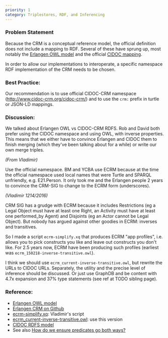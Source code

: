```yaml
---
priority: 1
category: Triplestores, RDF, and Inferencing
---
```

### Problem Statement

Because the CRM is a conceptual reference model, the official definition does not include a mapping to RDF.  Several of these have sprung up, most notably the [Erlangen OWL model](http://erlangen-crm.org) and the official [CIDOC mapping](http://www.cidoc-crm.org/rdfs/cidoc_crm_v6.2.1-draft-b-2015October.rdfs).

In order to allow our implementations to interoperate, a specific namespace RDF  implementation of the CRM needs to be chosen.

### Best Practice:

Our recommendation is to use official CIDOC-CRM namespace (<http://www.cidoc-crm.org/cidoc-crm/>) and to use the `crm:` prefix in turtle or JSON-LD mappings.

### Discussion:

We talked about Erlangen OWL vs CIDOC-CRM RDFS.  Rob and David both prefer using the CIDOC namespace and using OWL, with inverse properties.  This means that we either have to convince Erlangen and CIDOC them to finish merging (which they've been talking about for a while) or write our own merge triples.  

*(From Vladimir)*

Use the official namespace.  BM and YCBA use ECRM because at the time the official namespace used local names that were Turtle and SPARQL unfriendly, e.g. E21.Person.  It only took me and the Erlangen people 2 years to convince the CRM-SIG to change to the ECRM form (underscores).

*(Vladimir 1214/2016)*

CRM SIG has a grudge with ECRM because it includes Restrictions (eg a Legal Object must have at least one Right, an Activity must have at least one performed_by Agent) and Disjoints (eg an Actor cannot be Legal Object). But nobody has argued against other goodies in ECRM: inverses and transitives.

So I made a script `ecrm-simplify.xq` that produces ECRM "app profiles", i.e. allows you to pick constructs you like and leave out constructs you don't like. For 2.5 years now, ECRM have been producing such profiles (earliest was `ecrm_150218-inverse-transitive.owl`). 

I think we should use `ecrm_current-inverse-transitive.owl`, but rewrite the URLs to CIDOC URLs.
Separately, the utility and the precise level of inference should be discussed. Or just use GraphDB and be content with 4.7x expansion and 37% type statements (see ref at TODO sibling page).

### Reference:

* [Erlangen OWL model](http://erlangen-crm.org)
* [Erlangen CRM on Github](https://github.com/erlangen-crm/ecrm)
* [ecrm-simplify.xq](https://github.com/erlangen-crm/ecrm/blob/master/ecrm-simplify.xq): Vladimir's script
* [ecrm_current-inverse-transitive.owl](https://github.com/erlangen-crm/ecrm/blob/master/ecrm_current-inverse-transitive.owl): use this version
* [CIDOC RDFS model](http://www.cidoc-crm.org/rdfs/cidoc_crm_v6.2.1-draft-b-2015October.rdfs)
* See also [How do we ensure predicates go both ways?](How-do-we-ensure-predicates-go-both-ways)

